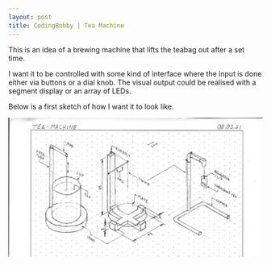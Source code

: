 ```yaml
---
layout: post
title: CodingBobby | Tea Machine
---
```

This is an idea of a brewing machine that lifts the teabag out after a set time.

I want it to be controlled with some kind of interface where the input is done either via buttons or a dial knob.
The visual output could be realised with a segment display or an array of LEDs.

Below is a first sketch of how I want it to look like.

![Tea Machine Sketch](/assets/images/tea-machine-sketch.png)
